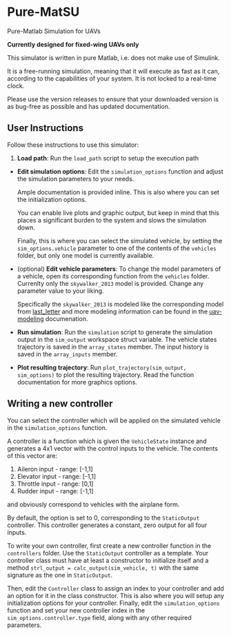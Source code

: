# Pure-MatSU
Pure-Matlab Simulation for UAVs

**Currently designed for fixed-wing UAVs only**

This simulator is written in pure Matlab, i.e. does not make use of Simulink.

It is a free-running simulation, meaning that it will execute as fast as it can, according to the capabilities of your system. It is not locked to a real-time clock.

Please use the version releases to ensure that your downloaded version is as bug-free as possible and has updated documentation.

## User Instructions

Follow these instructions to use this simulator:

 1. **Load path**: Run the `load_path` script to setup the execution path
 - **Edit simulation options**: Edit the `simulation_options` function and adjust the simulation parameters to your needs. 

   Ample documentation is provided inline. This is also where you can set the initialization options.

   You can enable live plots and graphic output, but keep in mind that this places a significant burden to the system and slows the simulation down.

   Finally, this is where you can select the simulated vehicle, by setting the `sim_options.vehicle` parameter to one of the contents of the `vehicles` folder, but only one model is currently available.

 - (optional) **Edit vehicle parameters**: To change the model parameters of a vehicle, open its corresponding function from the `vehicles` folder. Currenlty only the `skywalker_2013` model is provided. Change any parameter value to your liking.

   Specifically the `skywalker_2013` is modeled like the corresponding model from [last_letter](http://georacer.github.io/last_letter/parameters/aircraftParams.html) and more modeling information can be found in the [uav-modeling](https://github.com/Georacer/uav-modeling/blob/master/preamble.pdf) documenation.

 - **Run simulation**: Run the `simulation` script to generate the simulation output in the `sim_output` workspace struct variable. The vehicle states trajectory is saved in the `array_states` member. The input history is saved in the `array_inputs` member.

 - **Plot resulting trajectory**: Run `plot_trajectory(sim_output, sim_options)` to plot the resulting trajectory. Read the function documentation for more graphics options.

## Writing a new controller

You can select the controller which will be applied on the simulated vehicle in the `simulation_options` function.

A controller is a function which is given the `VehicleState` instance and generates a 4x1 vector with the control inputs to the vehicle. The contents of this vector are:

 1. Aileron input - range: [-1,1]
 1. Elevator input - range: [-1,1]
 1. Throttle input - range: [0,1]
 1. Rudder input - range: [-1,1]

and obviously correspond to vehicles with the airplane form.

By default, the option is set to 0, corresponding to the `StaticOutput` controller. This controller generates a constant, zero output for all four inputs.

To write your own controller, first create a new controller function in the `controllers` folder. Use the `StaticOutput` controller as a template.
Your controller class must have at least a constructor to initialize itself and a method `strl_output = calc_output(sim_vehicle, t)` with the same signature as the one in `StaticOutput`.

Then, edit the `Controller` class to assign an index to your controller and add an option for it in the class constructor. This is also where you will setup any initialization options for your controller.
Finally, edit the `simulation_options` function and set your new controller index in the `sim_options.controller.type` field, along with any other required parameters.